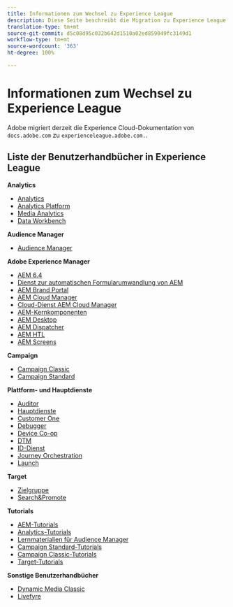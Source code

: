 ```yaml
---
title: Informationen zum Wechsel zu Experience League
description: Diese Seite beschreibt die Migration zu Experience League und enthält eine Liste von Links zu Benutzerhandbüchern.
translation-type: tm+mt
source-git-commit: d5c08d95c032b642d1510a02ed859049fc3149d1
workflow-type: tm+mt
source-wordcount: '363'
ht-degree: 100%

---
```



# Informationen zum Wechsel zu Experience League

Adobe migriert derzeit die Experience Cloud-Dokumentation von `docs.adobe.com` zu `experienceleague.adobe.com.`.

## Liste der Benutzerhandbücher in Experience League

**Analytics**

* [Analytics](https://docs.adobe.com/content/help/de-DE/experience-cloud/user-guides/home.translate.html)
* [Analytics Platform](https://docs.adobe.com/content/help/de-DE/experience-cloud/user-guides/home.translate.html)
* [Media Analytics](https://docs.adobe.com/content/help/de-DE/experience-cloud/user-guides/home.translate.html)
* [Data Workbench](https://docs.adobe.com/content/help/de-DE/experience-cloud/user-guides/home.translate.html)

**Audience Manager**

* [Audience Manager](https://docs.adobe.com/content/help/de-DE/experience-cloud/user-guides/home.translate.html)

**Adobe Experience Manager**

* [AEM 6.4](https://docs.adobe.com/content/help/de-DE/experience-cloud/user-guides/home.translate.html)
* [Dienst zur automatischen Formularumwandlung von AEM](https://docs.adobe.com/content/help/de-DE/experience-cloud/user-guides/home.translate.html)
* [AEM Brand Portal](https://docs.adobe.com/content/help/de-DE/experience-cloud/user-guides/home.translate.html)
* [AEM Cloud Manager](https://docs.adobe.com/content/help/de-DE/experience-cloud/user-guides/home.translate.html)
* [Cloud-Dienst AEM Cloud Manager](https://docs.adobe.com/content/help/de-DE/experience-cloud/user-guides/home.translate.html)
* [AEM-Kernkomponenten](https://docs.adobe.com/content/help/de-DE/experience-cloud/user-guides/home.translate.html)
* [AEM Desktop](https://docs.adobe.com/content/help/de-DE/experience-cloud/user-guides/home.translate.html)
* [AEM Dispatcher](https://docs.adobe.com/content/help/de-DE/experience-cloud/user-guides/home.translate.html)
* [AEM HTL](https://docs.adobe.com/content/help/de-DE/experience-cloud/user-guides/home.translate.html)
* [AEM Screens](https://docs.adobe.com/content/help/de-DE/experience-cloud/user-guides/home.translate.html)

**Campaign**

* [Campaign Classic](https://docs.adobe.com/content/help/de-DE/experience-cloud/user-guides/home.translate.html)
* [Campaign Standard](https://docs.adobe.com/content/help/de-DE/experience-cloud/user-guides/home.translate.html)

**Plattform- und Hauptdienste**

* [Auditor](https://docs.adobe.com/content/help/de-DE/experience-cloud/user-guides/home.translate.html)
* [Hauptdienste](https://docs.adobe.com/content/help/de-DE/experience-cloud/user-guides/home.translate.html)
* [Customer One](https://docs.adobe.com/content/help/de-DE/experience-cloud/user-guides/home.translate.html)
* [Debugger](https://docs.adobe.com/content/help/de-DE/experience-cloud/user-guides/home.translate.html)
* [Device Co-op](https://docs.adobe.com/content/help/de-DE/experience-cloud/user-guides/home.translate.html)
* [DTM](https://docs.adobe.com/content/help/de-DE/experience-cloud/user-guides/home.translate.html)
* [ID-Dienst](https://docs.adobe.com/content/help/de-DE/experience-cloud/user-guides/home.translate.html)
* [Journey Orchestration](https://docs.adobe.com/content/help/de-DE/experience-cloud/user-guides/home.translate.html)
* [Launch](https://docs.adobe.com/content/help/de-DE/experience-cloud/user-guides/home.translate.html)

**Target**

* [Zielgruppe](https://docs.adobe.com/content/help/de-DE/experience-cloud/user-guides/home.translate.html)
* [Search&amp;Promote](https://docs.adobe.com/content/help/de-DE/experience-cloud/user-guides/home.translate.html)

**Tutorials**

* [AEM-Tutorials](https://docs.adobe.com/content/help/de-DE/experience-cloud/user-guides/home.translate.html)
* [Analytics-Tutorials](https://docs.adobe.com/content/help/de-DE/experience-cloud/user-guides/home.translate.html)
* [Lernmaterialien für Audience Manager](https://experienceleague.adobe.com/docs/audience-manager-learn/tutorials/overview.html)
* [Campaign Standard-Tutorials](https://docs.adobe.com/content/help/de-DE/experience-cloud/user-guides/home.translate.html)
* [Campaign Classic-Tutorials](https://docs.adobe.com/content/help/de-DE/experience-cloud/user-guides/home.translate.html)
* [Target-Tutorials](https://docs.adobe.com/content/help/de-DE/experience-cloud/user-guides/home.translate.html)

**Sonstige Benutzerhandbücher**

* [Dynamic Media Classic](https://docs.adobe.com/content/help/de-DE/experience-cloud/user-guides/home.translate.html)
* [Livefyre](https://docs.adobe.com/content/help/de-DE/experience-cloud/user-guides/home.translate.html)
